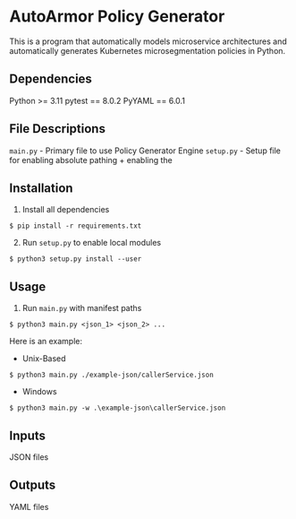 # AutoArmor Policy Generator 
This is a program that automatically models microservice
architectures and automatically generates Kubernetes
microsegmentation policies in Python. 

## Dependencies
Python >= 3.11 
pytest == 8.0.2
PyYAML == 6.0.1

## File Descriptions 
`main.py` - Primary file to use Policy Generator Engine 
`setup.py` - Setup file for enabling absolute pathing + enabling the 

## Installation 
1. Install all dependencies
```
$ pip install -r requirements.txt
```

2. Run `setup.py` to enable local modules 
```
$ python3 setup.py install --user 
```

## Usage 
1. Run `main.py` with manifest paths 
```
$ python3 main.py <json_1> <json_2> ... 
```

Here is an example: 
- Unix-Based
```
$ python3 main.py ./example-json/callerService.json
```

- Windows 
```
$ python3 main.py -w .\example-json\callerService.json
```

## Inputs 
JSON files 

## Outputs 
YAML files 
